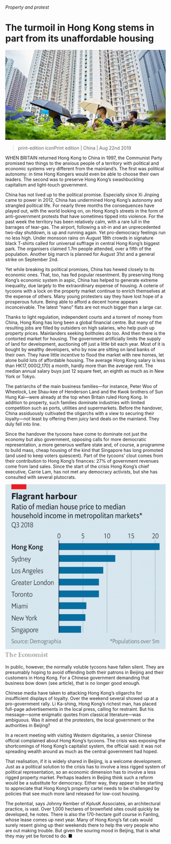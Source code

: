 ###### Property and protest

# The turmoil in Hong Kong stems in part from its unaffordable housing 

![image](images/20190824_CNP001_0.jpg) 

> print-edition iconPrint edition | China | Aug 22nd 2019 

WHEN BRITAIN returned Hong Kong to China in 1997, the Communist Party promised two things to the anxious people of a territory with political and economic systems very different from the mainland’s. The first was political autonomy: in time Hong Kongers would even be able to choose their own leaders. The second was to preserve Hong Kong’s swashbuckling capitalism and light-touch government. 

China has not lived up to the political promise. Especially since Xi Jinping came to power in 2012, China has undermined Hong Kong’s autonomy and strangled political life. For nearly three months the consequences have played out, with the world looking on, on Hong Kong’s streets in the form of anti-government protests that have sometimes tipped into violence. For the past week the territory has been relatively calm, with a rare lull in the barrages of tear-gas. The airport, following a sit-in and an unprecedented two-day shutdown, is up and running again. Yet pro-democracy feelings run no less high. Under monsoon rains on August 18th crowds in signature black T-shirts called for universal suffrage in central Hong Kong’s biggest park. The organisers claimed 1.7m people attended, over a fifth of the population. Another big march is planned for August 31st and a general strike on September 2nd. 

Yet while breaking its political promises, China has hewed closely to its economic ones. That, too, has fed popular resentment. By preserving Hong Kong’s economic system in aspic, China has helped to generate extreme inequality, due largely to the extraordinary expense of housing. A coterie of tycoons with a lock on the property market continue to enrich themselves at the expense of others. Many young protesters say they have lost hope of a prosperous future. Being able to afford a decent home appears inconceivable. The latest “nano” flats are not much bigger than a large car. 

Thanks to light regulation, independent courts and a torrent of money from China, Hong Kong has long been a global financial centre. But many of the resulting jobs are filled by outsiders on high salaries, who help push up property prices. Mainlanders seeking boltholes do too. And then there is the contorted market for housing. The government artificially limits the supply of land for development, auctioning off just a little bit each year. Most of it is bought by wealthy developers, who by now are sitting on land banks of their own. They have little incentive to flood the market with new homes, let alone build lots of affordable housing. The average Hong Kong salary is less than HK$17,000 ($2,170) a month, hardly more than the average rent. The median annual salary buys just 12 square feet, an eighth as much as in New York or Tokyo. 

The patriarchs of the main business families—for instance, Peter Woo of Wheelock, Lee Shau-kee of Henderson Land and the Kwok brothers of Sun Hung Kai—were already at the top when Britain ruled Hong Kong. In addition to property, such families dominate industries with limited competition such as ports, utilities and supermarkets. Before the handover, China assiduously cultivated the oligarchs with a view to securing their loyalty—not least by offering them juicy land deals on the mainland. They duly fell into line. 

Since the handover the tycoons have come to dominate not just the economy but also government, opposing calls for more democratic representation, a more generous welfare state and, of course, a programme to build mass, cheap housing of the kind that Singapore has long promoted (and used to keep voters quiescent). Part of the tycoons’ clout comes from their contribution to Hong Kong’s finances: 27% of government revenues come from land sales. Since the start of the crisis Hong Kong’s chief executive, Carrie Lam, has not met any democracy activists, but she has consulted with several plutocrats. 

![image](images/20190824_CNC501.png) 

In public, however, the normally voluble tycoons have fallen silent. They are presumably hoping to avoid offending both their patrons in Beijing and their customers in Hong Kong. For a Chinese government demanding that business bow down (see article), that is no longer good enough. 

Chinese media have taken to attacking Hong Kong’s oligarchs for insufficient displays of loyalty. Over the weekend several showed up at a pro-government rally. Li Ka-shing, Hong Kong’s richest man, has placed full-page advertisements in the local press, calling for restraint. But his message—some enigmatic quotes from classical literature—was ambiguous. Was it aimed at the protesters, the local government or the authorities in Beijing? 

In a recent meeting with visiting Western dignitaries, a senior Chinese official complained about Hong Kong’s tycoons. The crisis was exposing the shortcomings of Hong Kong’s capitalist system, the official said: it was not spreading wealth around as much as the central government had hoped. 

That realisation, if it is widely shared in Beijing, is a welcome development. Just as a political solution to the crisis has to involve a less rigged system of political representation, so an economic dimension has to involve a less rigged property market. Perhaps leaders in Beijing think such a reform would be a substitute for democracy. Either way, they appear to be starting to appreciate that Hong Kong’s property cartel needs to be challenged by policies that see much more land released for low-cost housing. 

The potential, says Johnny Kember of KplusK Associates, an architectural practice, is vast. Over 1,000 hectares of brownfield sites could quickly be developed, he notes. There is also the 170-hectare golf course in Fanling, whose lease comes up next year. Many of Hong Kong’s fat cats would surely resent giving up their weekends there to help the very people who are out making trouble. But given the souring mood in Beijing, that is what they may yet be forced to do. ■ 

